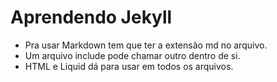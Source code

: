 # Aprendendo Jekyll

* Pra usar Markdown tem que ter a extensão md no arquivo.
* Um arquivo include pode chamar outro dentro de si.
* HTML e Liquid dá para usar em todos os arquivos.
